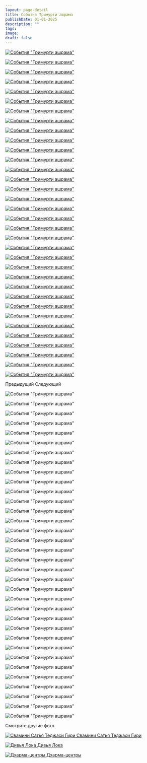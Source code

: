 ```yaml
---
layout: page-detail
title: События Тримурти ашрама
publishDate: 01-01-2025
description: ""
tags:
image:
draft: false
---
```


[ ![События "Тримурти ашрама"](/upload/iblock/642/6421a1f01f0bd66cddf6b5856dc638c7.jpg) ](/upload/iblock/642/6421a1f01f0bd66cddf6b5856dc638c7.jpg) 

[ ![События "Тримурти ашрама"](/upload/iblock/9a4/9a4902344e5463b8380a9352616af307.jpg) ](/upload/iblock/9a4/9a4902344e5463b8380a9352616af307.jpg) 

[ ![События "Тримурти ашрама"](/upload/iblock/b07/b073eab04fbe23d9119757def687ac94.jpg) ](/upload/iblock/b07/b073eab04fbe23d9119757def687ac94.jpg) 

[ ![События "Тримурти ашрама"](/upload/iblock/e47/e47fbb23758b7cf59c5524171c6ce994.jpg) ](/upload/iblock/e47/e47fbb23758b7cf59c5524171c6ce994.jpg) 

[ ![События "Тримурти ашрама"](/upload/iblock/7f5/7f525d4f3a36c6afff60145ba96b4b62.jpg) ](/upload/iblock/7f5/7f525d4f3a36c6afff60145ba96b4b62.jpg) 

[ ![События "Тримурти ашрама"](/upload/iblock/78f/78febcbacba0c29d64a9221ad780acb9.jpg) ](/upload/iblock/78f/78febcbacba0c29d64a9221ad780acb9.jpg) 

[ ![События "Тримурти ашрама"](/upload/iblock/eef/eefe142df6d8bb20dcf86040d95d498c.jpg) ](/upload/iblock/eef/eefe142df6d8bb20dcf86040d95d498c.jpg) 

[ ![События "Тримурти ашрама"](/upload/iblock/78b/78bbf66f6d5b1cf89f9760602692aeef.jpg) ](/upload/iblock/78b/78bbf66f6d5b1cf89f9760602692aeef.jpg) 

[ ![События "Тримурти ашрама"](/upload/iblock/ba2/ba2f8cbfdf0fd2677060284cc13b9533.jpg) ](/upload/iblock/ba2/ba2f8cbfdf0fd2677060284cc13b9533.jpg) 

[ ![События "Тримурти ашрама"](/upload/iblock/602/6028724f14f73b11a5fb23517aa8dc61.jpg) ](/upload/iblock/602/6028724f14f73b11a5fb23517aa8dc61.jpg) 

[ ![События "Тримурти ашрама"](/upload/iblock/0a1/0a1d98cf123141053a4a417ae0726007.jpg) ](/upload/iblock/0a1/0a1d98cf123141053a4a417ae0726007.jpg) 

[ ![События "Тримурти ашрама"](/upload/iblock/378/37876c3684518bc8a9065e7ebb8e36a0.jpg) ](/upload/iblock/378/37876c3684518bc8a9065e7ebb8e36a0.jpg) 

[ ![События "Тримурти ашрама"](/upload/iblock/715/71507bc83241a3a35e5dbf17f67eeeb3.jpg) ](/upload/iblock/715/71507bc83241a3a35e5dbf17f67eeeb3.jpg) 

[ ![События "Тримурти ашрама"](/upload/iblock/068/06874ee47576439b38e0bb45c7ece83d.jpg) ](/upload/iblock/068/06874ee47576439b38e0bb45c7ece83d.jpg) 

[ ![События "Тримурти ашрама"](/upload/iblock/695/6952da4e8cb1d01e34e83c2c828c486c.jpg) ](/upload/iblock/695/6952da4e8cb1d01e34e83c2c828c486c.jpg) 

[ ![События "Тримурти ашрама"](/upload/iblock/70b/70bbef1f196f18bd3ec4be093e92d14d.jpg) ](/upload/iblock/70b/70bbef1f196f18bd3ec4be093e92d14d.jpg) 

[ ![События "Тримурти ашрама"](/upload/iblock/f12/f12635d969a0e5494b875d99b414b6d9.jpg) ](/upload/iblock/f12/f12635d969a0e5494b875d99b414b6d9.jpg) 

[ ![События "Тримурти ашрама"](/upload/iblock/406/406d9c8e425e4e82f5c6fc6ecf49932e.jpg) ](/upload/iblock/406/406d9c8e425e4e82f5c6fc6ecf49932e.jpg) 

[ ![События "Тримурти ашрама"](/upload/iblock/ad9/ad929345a1e1173c8a34f09e10cc3868.jpg) ](/upload/iblock/ad9/ad929345a1e1173c8a34f09e10cc3868.jpg) 

[ ![События "Тримурти ашрама"](/upload/iblock/e1f/e1ff42ecf864794e2a0e8027f12f0e36.jpg) ](/upload/iblock/e1f/e1ff42ecf864794e2a0e8027f12f0e36.jpg) 

[ ![События "Тримурти ашрама"](/upload/iblock/ca7/ca7d324207d33c72de09dd9a314cb1fc.jpg) ](/upload/iblock/ca7/ca7d324207d33c72de09dd9a314cb1fc.jpg) 

[ ![События "Тримурти ашрама"](/upload/iblock/26b/26b12f88c7b7f3f648edcf4e7b31f2ce.jpg) ](/upload/iblock/26b/26b12f88c7b7f3f648edcf4e7b31f2ce.jpg) 

[ ![События "Тримурти ашрама"](/upload/iblock/cf5/cf53a39903d040b208c7ad1f3182b6c9.jpg) ](/upload/iblock/cf5/cf53a39903d040b208c7ad1f3182b6c9.jpg) 

[ ![События "Тримурти ашрама"](/upload/iblock/5f5/5f5ced850e7a085f61b457dd6d70786d.jpg) ](/upload/iblock/5f5/5f5ced850e7a085f61b457dd6d70786d.jpg) 

[ ![События "Тримурти ашрама"](/upload/iblock/bca/bca4116bed09def0744d6ff68848db9d.jpg) ](/upload/iblock/bca/bca4116bed09def0744d6ff68848db9d.jpg) 

[ ![События "Тримурти ашрама"](/upload/iblock/697/69724a9e8155581968f65b9fa6f090c8.jpg) ](/upload/iblock/697/69724a9e8155581968f65b9fa6f090c8.jpg) 

[ ![События "Тримурти ашрама"](/upload/iblock/7cb/7cbef8b3198ed6a477a0a03eb2f87169.jpg) ](/upload/iblock/7cb/7cbef8b3198ed6a477a0a03eb2f87169.jpg) 

[ ![События "Тримурти ашрама"](/upload/iblock/638/638018313e96a92fb0cc93c42d4de44c.jpg) ](/upload/iblock/638/638018313e96a92fb0cc93c42d4de44c.jpg) 

[ ![События "Тримурти ашрама"](/upload/iblock/da2/da29161ce2f88383c2fb973c43938059.jpg) ](/upload/iblock/da2/da29161ce2f88383c2fb973c43938059.jpg) 

[ ![События "Тримурти ашрама"](/upload/iblock/deb/deb3c25afd1bef457420d0bf3695ec71.jpg) ](/upload/iblock/deb/deb3c25afd1bef457420d0bf3695ec71.jpg) 

[ ![События "Тримурти ашрама"](/upload/iblock/ae7/ae7257fbcff3d30b2c799321d7232abf.jpg) ](/upload/iblock/ae7/ae7257fbcff3d30b2c799321d7232abf.jpg) 

[ ![События "Тримурти ашрама"](/upload/iblock/f2b/f2bc41c4ea2746013cfc49ba7ae68ec3.jpg) ](/upload/iblock/f2b/f2bc41c4ea2746013cfc49ba7ae68ec3.jpg) 

[ ![События "Тримурти ашрама"](/upload/iblock/d8e/d8e6808b1c0a1ea471b41829e40d136e.jpg) ](/upload/iblock/d8e/d8e6808b1c0a1ea471b41829e40d136e.jpg) 

[ ![События "Тримурти ашрама"](/upload/iblock/07e/07e852e5ffa256f79a7ffdb11b3195d7.jpg) ](/upload/iblock/07e/07e852e5ffa256f79a7ffdb11b3195d7.jpg) 

Предыдущий Следующий 

![События "Тримурти ашрама"](/upload/iblock/642/6421a1f01f0bd66cddf6b5856dc638c7.jpg) 

![События "Тримурти ашрама"](/upload/iblock/9a4/9a4902344e5463b8380a9352616af307.jpg) 

![События "Тримурти ашрама"](/upload/iblock/b07/b073eab04fbe23d9119757def687ac94.jpg) 

![События "Тримурти ашрама"](/upload/iblock/e47/e47fbb23758b7cf59c5524171c6ce994.jpg) 

![События "Тримурти ашрама"](/upload/iblock/7f5/7f525d4f3a36c6afff60145ba96b4b62.jpg) 

![События "Тримурти ашрама"](/upload/iblock/78f/78febcbacba0c29d64a9221ad780acb9.jpg) 

![События "Тримурти ашрама"](/upload/iblock/eef/eefe142df6d8bb20dcf86040d95d498c.jpg) 

![События "Тримурти ашрама"](/upload/iblock/78b/78bbf66f6d5b1cf89f9760602692aeef.jpg) 

![События "Тримурти ашрама"](/upload/iblock/ba2/ba2f8cbfdf0fd2677060284cc13b9533.jpg) 

![События "Тримурти ашрама"](/upload/iblock/602/6028724f14f73b11a5fb23517aa8dc61.jpg) 

![События "Тримурти ашрама"](/upload/iblock/0a1/0a1d98cf123141053a4a417ae0726007.jpg) 

![События "Тримурти ашрама"](/upload/iblock/378/37876c3684518bc8a9065e7ebb8e36a0.jpg) 

![События "Тримурти ашрама"](/upload/iblock/715/71507bc83241a3a35e5dbf17f67eeeb3.jpg) 

![События "Тримурти ашрама"](/upload/iblock/068/06874ee47576439b38e0bb45c7ece83d.jpg) 

![События "Тримурти ашрама"](/upload/iblock/695/6952da4e8cb1d01e34e83c2c828c486c.jpg) 

![События "Тримурти ашрама"](/upload/iblock/70b/70bbef1f196f18bd3ec4be093e92d14d.jpg) 

![События "Тримурти ашрама"](/upload/iblock/f12/f12635d969a0e5494b875d99b414b6d9.jpg) 

![События "Тримурти ашрама"](/upload/iblock/406/406d9c8e425e4e82f5c6fc6ecf49932e.jpg) 

![События "Тримурти ашрама"](/upload/iblock/ad9/ad929345a1e1173c8a34f09e10cc3868.jpg) 

![События "Тримурти ашрама"](/upload/iblock/e1f/e1ff42ecf864794e2a0e8027f12f0e36.jpg) 

![События "Тримурти ашрама"](/upload/iblock/ca7/ca7d324207d33c72de09dd9a314cb1fc.jpg) 

![События "Тримурти ашрама"](/upload/iblock/26b/26b12f88c7b7f3f648edcf4e7b31f2ce.jpg) 

![События "Тримурти ашрама"](/upload/iblock/cf5/cf53a39903d040b208c7ad1f3182b6c9.jpg) 

![События "Тримурти ашрама"](/upload/iblock/5f5/5f5ced850e7a085f61b457dd6d70786d.jpg) 

![События "Тримурти ашрама"](/upload/iblock/bca/bca4116bed09def0744d6ff68848db9d.jpg) 

![События "Тримурти ашрама"](/upload/iblock/697/69724a9e8155581968f65b9fa6f090c8.jpg) 

![События "Тримурти ашрама"](/upload/iblock/7cb/7cbef8b3198ed6a477a0a03eb2f87169.jpg) 

![События "Тримурти ашрама"](/upload/iblock/638/638018313e96a92fb0cc93c42d4de44c.jpg) 

![События "Тримурти ашрама"](/upload/iblock/da2/da29161ce2f88383c2fb973c43938059.jpg) 

![События "Тримурти ашрама"](/upload/iblock/deb/deb3c25afd1bef457420d0bf3695ec71.jpg) 

![События "Тримурти ашрама"](/upload/iblock/ae7/ae7257fbcff3d30b2c799321d7232abf.jpg) 

![События "Тримурти ашрама"](/upload/iblock/f2b/f2bc41c4ea2746013cfc49ba7ae68ec3.jpg) 

![События "Тримурти ашрама"](/upload/iblock/d8e/d8e6808b1c0a1ea471b41829e40d136e.jpg) 

![События "Тримурти ашрама"](/upload/iblock/07e/07e852e5ffa256f79a7ffdb11b3195d7.jpg) 

Смотрите другие фото

[ ![Свамини Сатья Теджаси Гири](/upload/iblock/7ee/7ee5ef179a9a99459d47af37899096ec.jpg) Свамини Сатья Теджаси Гири ](/foto/satya-tedzhasi/) 

[ ![Дивья Лока](/upload/iblock/521/52148ee35077a1476cde50e7fc06d2e1.jpg) Дивья Лока ](/foto/divya-loka/) 

[ ![Дхарма-центры](/upload/iblock/6a0/6a0da627db6260f14281a90a7cf4aa47.jpg) Дхарма-центры ](/foto/chelyabinskiy-dts/) 
